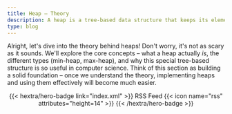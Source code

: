 ```yaml
---
title: Heap – Theory
description: A heap is a tree-based data structure that keeps its elements partially ordered, ensuring the largest (or smallest) element is always at the top for quick access.
type: blog
---
```


Alright, let's dive into the theory behind heaps!  Don't worry, it's not as scary as it sounds.  We'll explore the core concepts – what a heap actually *is*,  the different types (min-heap, max-heap), and why this special tree-based structure is so useful in computer science.  Think of this section as building a solid foundation – once we understand the theory, implementing heaps and using them effectively will become much easier.

<div style="text-align: center; margin-top: 1em;">
{{< hextra/hero-badge link="index.xml" >}}
  <span>RSS Feed</span>
  {{< icon name="rss" attributes="height=14" >}}
{{< /hextra/hero-badge >}}
</div>
